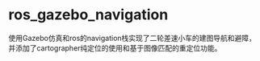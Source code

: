 # ros_gazebo_navigation
使用Gazebo仿真和ros的navigation栈实现了二轮差速小车的建图导航和避障，并添加了cartographer纯定位的使用和基于图像匹配的重定位功能。
